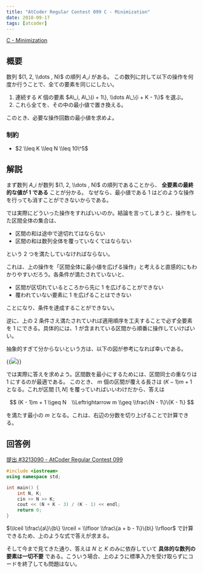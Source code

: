 ```yaml
---
title: "AtCoder Regular Contest 099 C - Minimization"
date: 2018-09-17
tags: [atcoder]
---
```


[C - Minimization](https://atcoder.jp/contests/arc099/tasks/arc099_a)

## 概要

数列 $(1, 2, \\dots , N)$ の順列 $A\_i$ がある。
この数列に対して以下の操作を何度か行うことで、全ての要素を同じにしたい。

1. 連続する $K$ 個の要素 $A\_i, A\_\{i + 1\}, \\dots A\_\{i + K - 1\}$ を選ぶ。
2. これら全てを、その中の最小値で置き換える。

このとき、必要な操作回数の最小値を求めよ。

### 制約

- $2 \\leq K \\leq N \\leq 10\^5$

## 解説

まず数列 $A\_i$ が数列 $(1, 2, \\dots , N)$ の順列であることから、 **全要素の最終的な値が 1 である** ことが分かる。
なぜなら、最小値である 1 はどのような操作を行っても消すことができないからである。

では実際にどういった操作をすればいいのか。結論を言ってしまうと、操作をした区間全体の集合は、

- 区間の和は途中で途切れてはならない
- 区間の和は数列全体を覆っていなくてはならない

という 2 つを満たしていなければならない。

これは、上の操作を「区間全体に最小値を広げる操作」と考えると直感的にもわかりやすいだろう。各条件が満たされていないと、

- 区間が区切れているところから先に 1 を広げることができない
- 覆われていない要素に 1 を広げることはできない

ことになり、条件を達成することができない。

逆に、上の 2 条件さえ満たされていれば適用順序を工夫することで必ず全要素を 1 にできる。具体的には、1 が含まれている区間から順番に操作していけばいい。

抽象的すぎて分からないという方は、以下の図が参考になれば幸いである。

{{<image src="0.jpg">}}

では実際に答えを求めよう。区間数を最小にするためには、区間同士の重なりは 1 にするのが最適である。
このとき、 $m$ 個の区間が覆える長さは $(K - 1)m + 1$ となる。これが区間 $[1, N]$ を覆っていればいいわけだから、答えは

$$
(K - 1)m + 1 \\geq N　\\Leftrightarrow m \\geq \\frac\{N - 1\}\{K - 1\}
$$

を満たす最小の $m$ となる。これは、右辺の分数を切り上げることで計算できる。

## 回答例

[提出 #3213090 - AtCoder Regular Contest 099](https://atcoder.jp/contests/arc099/submissions/3213090)

```cpp
#include <iostream>
using namespace std;

int main() {
    int N, K;
    cin >> N >> K;
    cout << (N + K - 3) / (K - 1) << endl;
    return 0;
}
```

$\\lceil \\frac\{a\}\{b\} \\rceil = \\lfloor \\frac\{a + b - 1\}\{b\} \\rfloor$ で計算できるため、上のような式で答えが求まる。

そして今まで見てきた通り、答えは $N$ と $K$ のみに依存していて **具体的な数列の要素は一切不要** である。こういう場合、上のように標準入力を受け取らずにコードを終了しても問題はない。

